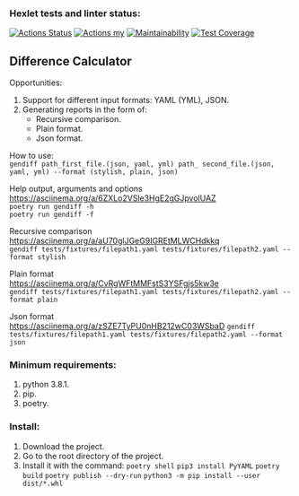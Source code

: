 ### Hexlet tests and linter status:

[![Actions Status](https://github.com/zitaker/python-project-50/workflows/hexlet-check/badge.svg)](https://github.com/zitaker/python-project-50/actions)
[![Actions my](https://github.com/zitaker/python-project-50/workflows/main/badge.svg)](https://github.com/zitaker/python-project-50/actions)
[![Maintainability](https://api.codeclimate.com/v1/badges/1871fbf00e66f9f7fca4/maintainability)](https://codeclimate.com/github/zitaker/python-project-50/maintainability)
[![Test Coverage](https://api.codeclimate.com/v1/badges/eb547455cfdf164b2ef8/test_coverage)](https://codeclimate.com/github/zitaker/python-project-50/test_coverage)  

## Difference Calculator  

Opportunities:  
1. Support for different input formats: YAML (YML), JSON.
2. Generating reports in the form of:
   * Recursive comparison.
   * Plain format.
   * Json format.

How to use:  
```gendiff path_first_file.(json, yaml, yml) path_ second_file.(json, yaml, yml) --format (stylish, plain, json)```

Help output, arguments and options  
https://asciinema.org/a/6ZXLo2VSle3HgE2gGJpvolUAZ  
```poetry run gendiff -h```  
```poetry run gendiff -f```

Recursive comparison  
https://asciinema.org/a/aU70glJGeG9IGREtMLWCHdkkq  
```gendiff tests/fixtures/filepath1.yaml tests/fixtures/filepath2.yaml --format stylish```  

Plain format  
https://asciinema.org/a/CvRgWFtMMFstS3YSFgjs5kw3e  
```gendiff tests/fixtures/filepath1.yaml tests/fixtures/filepath2.yaml --format plain```  

Json format  
https://asciinema.org/a/zSZE7TyPU0nHB212wC03WSbaD
```gendiff tests/fixtures/filepath1.yaml tests/fixtures/filepath2.yaml --format json```  

### Minimum requirements:  
1) python 3.8.1.  
2) pip.
3) poetry.

### Install:  
1) Download the project.
2) Go to the root directory of the project.
3) Install it with the command:
   ```poetry shell```
   ```pip3 install PyYAML```
   ```poetry build```
   ```poetry publish --dry-run```
   ```python3 -m pip install --user dist/*.whl```
